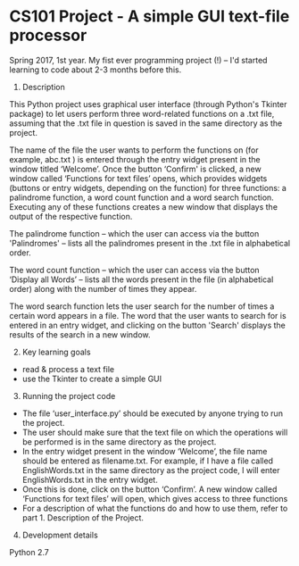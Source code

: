 # CS101 Project - A simple GUI text-file processor

Spring 2017, 1st year. My fist ever programming project (!) – I'd started learning to code about 2-3 months before this. 

1. Description

This Python project uses graphical user interface (through Python's Tkinter package) to let users perform 
three word-related functions on a .txt file, assuming that the .txt file in question is saved in the same directory as the project. 

The name of the file the user wants to perform the functions on (for example, abc.txt ) is entered through the entry widget present in the window titled ‘Welcome’. Once the button ‘Confirm' is clicked, a new window called ‘Functions for text files’ opens, which provides widgets (buttons or entry widgets, depending on the function) for three functions: a palindrome function, a word count function and a word search function. Executing any of these functions creates a new window that displays the output of the respective function.

The palindrome function – which the user can access via the button 'Palindromes' –  lists all the palindromes present in the .txt file in alphabetical order.

The word count function – which the user can access via the button ‘Display all Words’ – lists all the words present in the file (in alphabetical order) along with the number of times they appear.

The word search function lets the user search for the number of times a certain word appears in a file. The word that the user wants to search for is entered in an entry widget, and clicking on the button 'Search' displays the results of the search in a new window. 

2. Key learning goals 
- read & process a text file
- use the Tkinter to create a simple GUI

3. Running the project code

- The file ‘user_interface.py’ should be executed by anyone trying to run the project. 
- The user should make sure that the text file on which the operations will be performed is in the same directory as the project.  
- In the entry widget present in the window ‘Welcome’, the file name should be entered as  filename.txt. For example, if I have a file called EnglishWords.txt in the same directory as the project code, I will enter EnglishWords.txt in the entry widget.
- Once this is done, click on the button ‘Confirm’. A new window called ‘Functions for text files’ will open, which gives access to three functions
- For a description of what the functions do and how to use them, refer to part 1. Description of the Project.  

4. Development details

 Python 2.7
